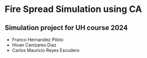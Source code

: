 # Fire Spread Simulation using CA
## Simulation project for UH course 2024
- Franco Hernandez Piloto
- Hivan Canizares Diaz
- Carlos Mauricio Reyes Escudero
